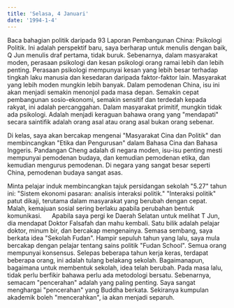 ```yaml
---
title: 'Selasa, 4 Januari'
date: '1994-1-4'
---
```

Baca bahagian politik daripada 93 Laporan Pembangunan China: Psikologi Politik. Ini adalah perspektif baru, saya berharap untuk menulis dengan baik, Q Jun menulis draf pertama, tidak buruk. Sebenarnya, dalam masyarakat moden, perasaan psikologi dan kesan psikologi orang ramai lebih dan lebih penting. Perasaan psikologi mempunyai kesan yang lebih besar terhadap tingkah laku manusia dan kesedaran daripada faktor-faktor lain. Masyarakat yang lebih moden mungkin lebih banyak. Dalam pemodenan China, isu ini akan menjadi semakin menonjol pada masa depan. Semakin cepat pembangunan sosio-ekonomi, semakin sensitif dan terdedah kepada rakyat, ini adalah percanggahan. Dalam masyarakat primitif, mungkin tidak ada psikologi. Adalah menjadi keraguan bahawa orang yang "mendapati" secara saintifik adalah orang asal atau orang asal bukan orang sebenar.

Di kelas, saya akan bercakap mengenai "Masyarakat Cina dan Politik" dan membincangkan "Etika dan Pengurusan" dalam Bahasa Cina dan Bahasa Inggeris. Pandangan Cheng adalah di negara moden, isu-isu penting mesti mempunyai pemodenan budaya, dan kemudian pemodenan etika, dan kemudian mengurus pemodenan. Di negara yang sangat besar seperti China, pemodenan budaya sangat asas.

Minta pelajar induk membincangkan tajuk persidangan sekolah "5.27" tahun ini: "Sistem ekonomi pasaran: analisis interaksi politik." "Interaksi politik" patut dikaji, terutama dalam masyarakat yang berubah dengan cepat. Malah, kemajuan sosial sering berlaku apabila perubahan bentuk komunikasi.
    
Apabila saya pergi ke Daerah Selatan untuk melihat T Jun, dia mendapat Doktor Falsafah dan mahu kembali. Satu bilik adalah pelajar doktor, minum bir, dan bercakap mengenainya. Semasa sembang, saya berkata idea "Sekolah Fudan". Hampir sepuluh tahun yang lalu, saya mula bercakap dengan pelajar tentang sains politik "Fudan School". Semua orang mempunyai konsensus. Selepas beberapa tahun kerja keras, terdapat beberapa orang, ini adalah tulang belakang sekolah. Bagaimanapun, bagaimana untuk membentuk sekolah, idea telah berubah. Pada masa lalu, tidak perlu berfikir bahawa perlu ada metodologi bersatu. Sebenarnya, semacam "pencerahan" adalah yang paling penting. Saya sangat menghargai "pencerahan" yang Buddha berkata. Sekiranya kumpulan akademik boleh "mencerahkan", ia akan menjadi separuh.